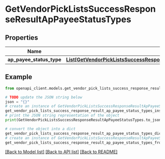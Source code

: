 # GetVendorPickListsSuccessResponseResultApPayeeStatusTypes


## Properties

Name | Type | Description | Notes
------------ | ------------- | ------------- | -------------
**ap_payee_status_type** | [**List[GetVendorPickListsSuccessResponseResultApPayeeStatusTypesApPayeeStatusTypeInner]**](GetVendorPickListsSuccessResponseResultApPayeeStatusTypesApPayeeStatusTypeInner.md) |  | [optional] 

## Example

```python
from openapi_client.models.get_vendor_pick_lists_success_response_result_ap_payee_status_types import GetVendorPickListsSuccessResponseResultApPayeeStatusTypes

# TODO update the JSON string below
json = "{}"
# create an instance of GetVendorPickListsSuccessResponseResultApPayeeStatusTypes from a JSON string
get_vendor_pick_lists_success_response_result_ap_payee_status_types_instance = GetVendorPickListsSuccessResponseResultApPayeeStatusTypes.from_json(json)
# print the JSON string representation of the object
print(GetVendorPickListsSuccessResponseResultApPayeeStatusTypes.to_json())

# convert the object into a dict
get_vendor_pick_lists_success_response_result_ap_payee_status_types_dict = get_vendor_pick_lists_success_response_result_ap_payee_status_types_instance.to_dict()
# create an instance of GetVendorPickListsSuccessResponseResultApPayeeStatusTypes from a dict
get_vendor_pick_lists_success_response_result_ap_payee_status_types_from_dict = GetVendorPickListsSuccessResponseResultApPayeeStatusTypes.from_dict(get_vendor_pick_lists_success_response_result_ap_payee_status_types_dict)
```
[[Back to Model list]](../README.md#documentation-for-models) [[Back to API list]](../README.md#documentation-for-api-endpoints) [[Back to README]](../README.md)


